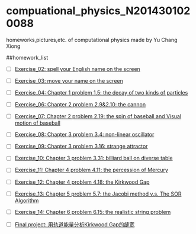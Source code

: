 # compuational_physics_N2014301020088
homeworks,pictures,etc. of computational physics made by Yu Chang Xiong

##homework_list

- [ ] [Exercise_02:
spell your English name on the screen](https://www.zybuluo.com/RobertYulius/note/498106)

- [ ] [Exercise_03:
move your name on the screen](https://www.zybuluo.com/RobertYulius/note/498113)

- [ ] [Exercise_04:
Chapter 1 problem 1.5:
the decay of two kinds of particles](https://www.zybuluo.com/RobertYulius/note/498120)

- [ ] [Exercise_06:
Chapter 2 problem 2.9&2.10:
the cannon](https://www.zybuluo.com/RobertYulius/note/498130)

- [ ] [Exercise_07:
Chapter 2 problem 2.19:
the spin of baseball and Visual motion of baseball](https://www.zybuluo.com/RobertYulius/note/498135)

- [ ] [Exercise_08:
Chapter 3 problem 3.4:
non-linear oscillator](https://www.zybuluo.com/RobertYulius/note/498137)

- [ ] [Exercise_09:
Chapter 3 problem 3.16:
strange attractor](https://www.zybuluo.com/RobertYulius/note/498140)

- [ ] [Exercise_10:
Chapter 3 problem 3.31:
billiard ball on diverse table](https://www.zybuluo.com/RobertYulius/note/498142)

- [ ] [Exercise_11:
Chapter 4 problem 4.11:
the percession of Mercury](https://www.zybuluo.com/RobertYulius/note/498144)

- [ ] [Exercise_12:
Chapter 4 problem 4.18:
the Kirkwood Gap](https://www.zybuluo.com/mdeditor#498185)

- [ ] [Exercise_13:
Chapter 5 problem 5.7:
the Jacobi method v.s. The SOR Algorithm](https://www.zybuluo.com/RobertYulius/note/498187)

- [ ] [Exercise_14:
Chapter 6 problem 6.15:
the realistic string problem](https://www.zybuluo.com/mdeditor#498190)

- [ ] [Final project:
用轨道能量分析Kirkwood Gap的缝宽](https://www.zybuluo.com/RobertYulius/note/498191)
